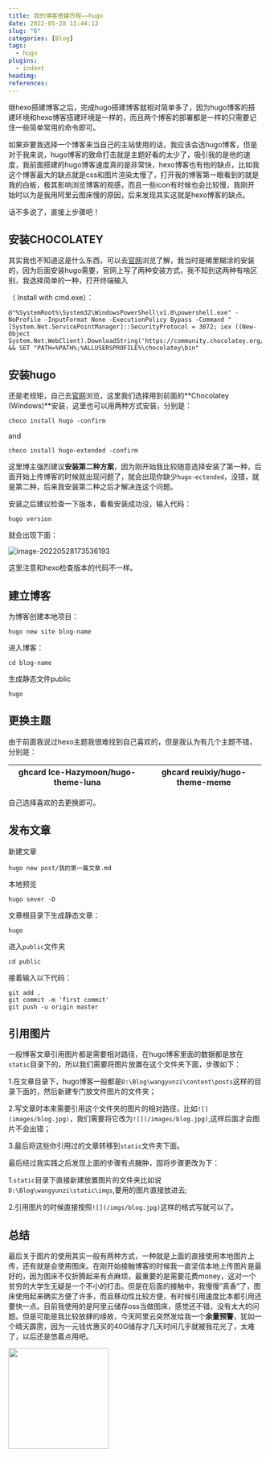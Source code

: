 ```yaml
---
title: 我的博客搭建历程——hugo
date: 2022-05-28 15:44:13
slug: "6"
categories: [Blog]
tags:
  - hugo
plugins:
  - indent
headimg: 
references:
---
```


继hexo搭建博客之后，完成hugo搭建博客就相对简单多了，因为hugo博客的搭建环境和hexo博客搭建环境是一样的，而且两个博客的部署都是一样的只需要记住一些简单常用的命令即可。

<!-- more -->

如果非要我选择一个博客来当自己的主站使用的话，我应该会选hugo博客，但是对于我来说，hugo博客的致命打击就是主题好看的太少了，吸引我的是他的速度，我前面搭建的hugo博客速度真的是非常快，hexo博客也有他的缺点，比如我这个博客最大的缺点就是css和图片渲染太慢了，打开我的博客第一眼看到的就是我的白板，极其影响浏览博客的观感，而且一些icon有时候也会比较慢，我刚开始时以为是我用阿里云图床慢的原因，后来发现其实这就是hexo博客的缺点。

话不多说了，直接上步骤吧！

## 安装CHOCOLATEY

其实我也不知道这是什么东西，可以去[官网](https://docs.chocolatey.org/en-us/choco/setup#more-install-options)浏览了解，我当时是稀里糊涂的安装的，因为后面安装hugo需要，官网上写了两种安装方式，我不知到这两种有啥区别，我选择简单的一种，打开终端输入

（ Install with cmd.exe）：

```
@"%SystemRoot%\System32\WindowsPowerShell\v1.0\powershell.exe" -NoProfile -InputFormat None -ExecutionPolicy Bypass -Command "[System.Net.ServicePointManager]::SecurityProtocol = 3072; iex ((New-Object System.Net.WebClient).DownloadString('https://community.chocolatey.org/install.ps1'))" && SET "PATH=%PATH%;%ALLUSERSPROFILE%\chocolatey\bin"
```

## 安装hugo

还是老规矩，自己去[官网](https://gohugo.io/getting-started/installing)浏览，这里我们选择用到前面的**Chocolatey (Windows)**安装，这里也可以用两种方式安装，分别是：

```
choco install hugo -confirm
```

and

```
choco install hugo-extended -confirm
```

这里博主强烈建议**安装第二种方案**，因为刚开始我比较随意选择安装了第一种，后面开始上传博客的时候就出现问题了，就会出现你缺少`hugo-ectended`，没错，就是第二种，后来我安装第二种之后才解决连这个问题。

安装之后建议检查一下版本，看看安装成功没，输入代码：

```
hugo version
```

就会出现下面：

![image-20220528173536193](https://blog.wangyunzi.com/article/image-20220528173536193.png)

这里注意和hexo检查版本的代码不一样。

## 建立博客

为博客创建本地项目：

```
hugo new site blog-name
```

进入博客：

```
cd blog-name
```

生成静态文件public

```
hugo
```

## 更换主题

由于前面我说过hexo主题我很难找到自己喜欢的，但是我认为有几个主题不错，分别是：

| ghcard Ice-Hazymoon/hugo-theme-luna | ghcard reuixiy/hugo-theme-meme |
| ----------------------------------- | ------------------------------ |

自己选择喜欢的去更换即可。

## 发布文章

新建文章

```
hugo new post/我的第一篇文章.md
```

本地预览

```
hugo sever -D
```

文章根目录下生成静态文章：

```
hugo
```

进入`public`文件夹

```
cd public
```

接着输入以下代码：

```
git add . 
git commit -m 'first commit' 
git push -u origin master
```

## 引用图片

一般博客文章引用图片都是需要相对路径，在hugo博客里面的数据都是放在`static`目录下的，所以我们需要将图片放置在这个文件夹下面，步骤如下：

1.在文章目录下，hugo博客一般都是`D:\Blog\wangyunzi\content\posts`这样的目录下面的，然后新建专门放文件图片的文件夹；

2.写文章时本来需要引用这个文件夹的图片的相对路径，比如`![](images/blog.jpg)`，我们需要将它改为`![](/images/blog.jpg)`,这样后面才会图片不会出错；

3.最后将这些你引用过的文章转移到`static`文件夹下面。

最后经过我实践之后发现上面的步骤有点臃肿，固将步骤更改为下：

1.`static`目录下直接新建放置图片的文件夹比如说`D:\Blog\wangyunzi\static\imgs`,要用的图片直接放进去;

2.引用图片的时候直接按照`![](/imgs/blog.jpg)`这样的格式写就可以了。

## 总结

最后关于图片的使用其实一般有两种方式，一种就是上面的直接使用本地图片上传，还有就是会使用图床。在刚开始接触博客的时候我一直坚信本地上传图片是最好的，因为图床不仅折腾起来有点麻烦，最重要的是需要花费money，这对一个贫穷的大学生无疑是一个不小的打击。但是在后面的接触中，我慢慢“真香”了，图床使用起来确实方便了许多，而且移动性比较方便，有时候引用速度比本都引用还要快一点。目前我使用的是阿里云储存oss当做图床，感觉还不错，没有太大的问题。但是可能是我比较放肆的缘故，今天阿里云突然发给我一个**余量预警**，犹如一个晴天霹雳，因为一元钱优惠买的40G储存才几天时间几乎就被我花光了，太难了，以后还是悠着点用吧。

<img src=" https://blog.wangyunzi.com/article/image-20220528191205618.png" width="" height="200">



